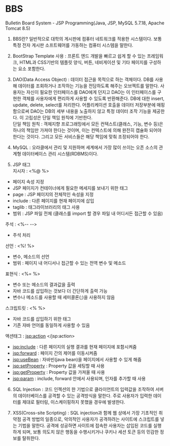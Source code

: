 # BBS
Bulletin Board System - JSP Programming(Java, JSP, MySQL 5.7.18, Apache Tomcat 8.5)

1. BBS란? 일반적으로 대학의 게시판에 컴퓨터 네트워크를 적용한 시스템이다. 보통 특정 전자 게시판 소프트웨어를 가동하는 컴퓨터 시스템을 말한다.

2. BootStrap Template 사용 :
프론트 엔드 개발을 빠르고 쉽게 할 수 있는 프레임워크, HTML과 CSS기반의 템플릿 양식, 버튼, 네비게이션 및 기타 페이지를 구성하는 요소 포함한다.

3. DAO(Data Access Object) :
데이터 접근을 목적으로 하는 객체이다. DB를 사용해 데이터를 조회하거나 조작하는 기능을 전담하도록 해주는 오브젝트를 말한다. 사용자는 자신이 필요한 인터페이스를 DAO에게 던지고 DAO는 이 인터페이스를 구현한 객체를 사용자에게 편리하게 사용할 수 있도록 반환해준다. DB에 대한 insert, update, delete, select를 처리한다.
어플리케이션 호출을 데이터 저장부분에 매핑함으로써 DAO는 DB의 세부 내용을 노출하지 않고 특정 데이터 조작 기능을 제공한다. 이 고립성은 단일 책임 원칙에 기반한다.  
단일 책임 원칙 :
객체지향 프로그래밍에서 모든 컨텍스트(클래스, 기능, 변수 등)은 하나의 책임만 가져야 한다는 것이며, 이는 컨텍스트에 의해 완전히 캡슐화 되어야 한다는 것이다. 그리고 모든 서비스들은 해당 책임에 맞춰 조정되어야 한다.

4. MySQL :
오라클에서 관리 및 지원하며 세계에서 가장 많이 쓰이는 오픈 소스의 관계형 데이터베이스 관리 시스템(RDBMS)이다.

5. JSP 태그  
지시자 : <%@ %>
- 페이지 속성 지정  
- JSP 페이지가 컨테이너에게 필요한 메세지를 보내기 위한 태그  
- page : JSP 페이지의 전체적인 속성을 지정  
- include : 다른 페이지를 현재 페이지에 삽입
- taglib : 태그라이브러리의 태그 사용
- 범위 : JSP 파일 전체 (클래스를 import 할 경우 파일 내 어디서든 접근할 수 있음)  

주석 : <%-- -->
- 주석 처리  

선언 : <%! %>
- 변수, 메소드의 선언
- 범위 : 페이지 내 어디서나 접근할 수 있는 전역 변수 및 메소드

표현식 : <%= %>
- 변수 또는 메소드의 결과값을 출력
- 자바 코드를 삽입하는 것보다 더 간단하게 출력 가능
- 변수나 메소드를 사용할 때 세미콜론(;)을 사용하지 않음

스크립트릿 : <% %>
- 자바 코드를 삽입하기 위한 태그
- 기존 자바 언어를 동일하게 사용할 수 있음

액션태그 : <jsp:action> </jsp:action>
- <jsp:include> : 다른 페이지의 실행 결과를 현재 페이지에 포함시켜줌
- <jsp:forward> : 페이지 간의 제어를 이동시켜줌
- <jsp:useBean> : 자바빈(java bean)을 페이지에서 사용할 수 있게 해줌
- <jsp:setProperty> : Property 값을 세팅할 때 사용
- <jsp:getProperty> : Property 값을 가져올 때 사용
- <jsp:param> : include, forward 안에서 사용되며, 인자를 추가할 때 사용

6. SQL Injection :
코드 인젝션의 한 기법으로 클라이언트의 입력값을 조작하여 서버의 데이터베이스를 공격할 수 있는 공격방식을 말한다. 주로 사용자가 입력한 데이터를 제대로 필터링, 이스케이핑하지 못했을 경우에 발생한다.

7. XSS(Cross-site Scripting) :
SQL injection과 함께 웹 상에서 가장 기초적인 취약점 공격 방법의 일종으로, 악의적인 사용자가 공격하려는 사이트에 스크립트를 넣는 기법을 말한다. 공격에 성공하면 사이트에 접속한 사용자는 삽입된 코드를 실행하게 되며, 보통 의도치 않은 행동을 수행시키거나 쿠키나 세션 토큰 등의 민감한 정보를 탈취한다.
